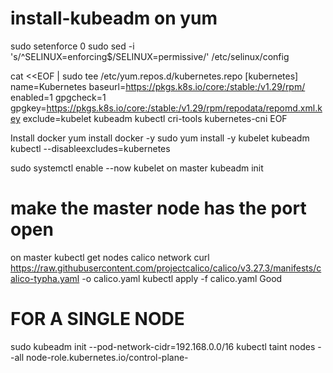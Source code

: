 # install-kubeadm on yum
sudo setenforce 0
sudo sed -i 's/^SELINUX=enforcing$/SELINUX=permissive/' /etc/selinux/config

cat <<EOF | sudo tee /etc/yum.repos.d/kubernetes.repo
[kubernetes]
name=Kubernetes
baseurl=https://pkgs.k8s.io/core:/stable:/v1.29/rpm/
enabled=1
gpgcheck=1
gpgkey=https://pkgs.k8s.io/core:/stable:/v1.29/rpm/repodata/repomd.xml.key
exclude=kubelet kubeadm kubectl cri-tools kubernetes-cni
EOF

Install docker yum install docker -y 
sudo yum install -y kubelet kubeadm kubectl --disableexcludes=kubernetes


sudo systemctl enable --now kubelet
on master kubeadm init 
# make the master node has the port open 

on master kubectl get nodes
calico network 
curl https://raw.githubusercontent.com/projectcalico/calico/v3.27.3/manifests/calico-typha.yaml -o calico.yaml
kubectl apply -f calico.yaml
Good
# FOR A SINGLE NODE
sudo kubeadm init --pod-network-cidr=192.168.0.0/16
kubectl taint nodes --all node-role.kubernetes.io/control-plane-
